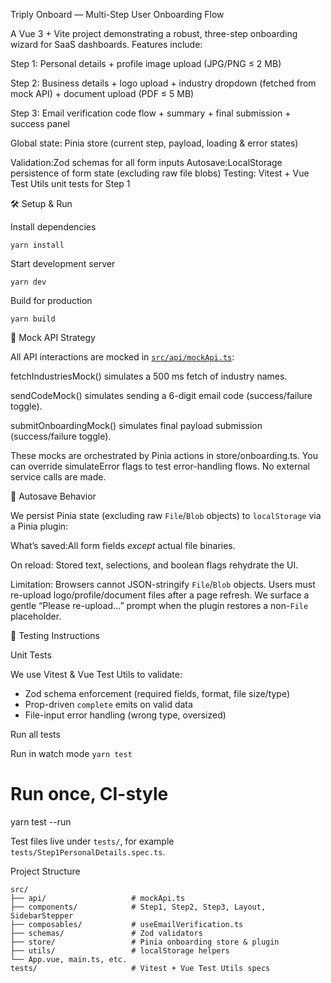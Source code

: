 Triply Onboard — Multi-Step User Onboarding Flow

A Vue 3 + Vite project demonstrating a robust, three-step onboarding wizard for SaaS dashboards. Features include:

Step 1: Personal details + profile image upload (JPG/PNG ≤ 2 MB)

Step 2: Business details + logo upload + industry dropdown (fetched from mock API) + document upload (PDF ≤ 5 MB)

Step 3: Email verification code flow + summary + final submission + success panel

Global state: Pinia store (current step, payload, loading & error states)

Validation:Zod schemas for all form inputs
Autosave:LocalStorage persistence of form state (excluding raw file blobs)
Testing: Vitest + Vue Test Utils unit tests for Step 1


🛠️ Setup & Run

Install dependencies

`yarn install`

Start development server

`yarn dev`

Build for production

`yarn build`

🔌 Mock API Strategy

All API interactions are mocked in [`src/api/mockApi.ts`](src/api/mockApi.ts):

fetchIndustriesMock()  simulates a 500 ms fetch of industry names.

sendCodeMock() simulates sending a 6-digit email code (success/failure toggle).

submitOnboardingMock() simulates final payload submission (success/failure toggle).

These mocks are orchestrated by Pinia actions in store/onboarding.ts. 
You can override simulateError flags to test error-handling flows. No external service calls are made.

 💾 Autosave Behavior

We persist Pinia state (excluding raw `File`/`Blob` objects) to `localStorage` via a Pinia plugin:

What’s saved:All form fields _except_ actual file binaries.

On reload: Stored text, selections, and boolean flags rehydrate the UI.

Limitation: Browsers cannot JSON-stringify `File`/`Blob` objects. Users must re-upload logo/profile/document files after a page refresh. We surface a gentle “Please re-upload…” prompt when the plugin restores a non-`File` placeholder.



🧪 Testing Instructions

 Unit Tests

We use Vitest & Vue Test Utils to validate:

- Zod schema enforcement (required fields, format, file size/type)
- Prop-driven `complete` emits on valid data
- File-input error handling (wrong type, oversized)

 Run all tests


Run in watch mode
`yarn test`

# Run once, CI-style
yarn test --run


Test files live under `tests/`, for example `tests/Step1PersonalDetails.spec.ts`.

 Project Structure

```
src/
├── api/                   # mockApi.ts
├── components/            # Step1, Step2, Step3, Layout, SidebarStepper
├── composables/           # useEmailVerification.ts
├── schemas/               # Zod validators
├── store/                 # Pinia onboarding store & plugin
├── utils/                 # localStorage helpers
└── App.vue, main.ts, etc.
tests/                     # Vitest + Vue Test Utils specs
```
